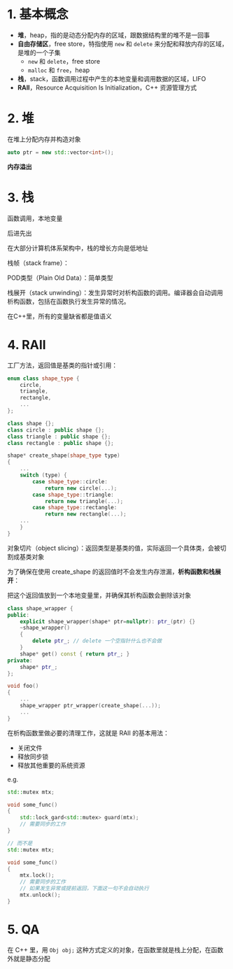 # 1. 基本概念
* **堆**，heap，指的是动态分配内存的区域，跟数据结构里的堆不是一回事
* **自由存储区**，free store，特指使用 `new` 和 `delete` 来分配和释放内存的区域，是堆的一个子集
  * `new` 和 `delete`，free store
  * `malloc` 和 `free`，heap
* **栈**，stack，函数调用过程中产生的本地变量和调用数据的区域，LIFO
* **RAII**，Resource Acquisition Is Initialization，C++ 资源管理方式

# 2. 堆
在堆上分配内存并构造对象
```c++
auto ptr = new std::vector<int>();
```

**内存溢出**

# 3. 栈
函数调用，本地变量

后进先出

在大部分计算机体系架构中，栈的增长方向是低地址

栈帧（stack frame）：

POD类型（Plain Old Data）：简单类型

栈展开（stack unwinding）：发生异常时对析构函数的调用。编译器会自动调用析构函数，包括在函数执行发生异常的情况。

在C++里，所有的变量缺省都是值语义

# 4. RAII
工厂方法，返回值是基类的指针或引用：
```c++
enum class shape_type {
    circle,
    triangle,
    rectangle,
    ...
};

class shape {};
class circle : public shape {};
class triangle : public shape {};
class rectangle : public shape {};

shape* create_shape(shape_type type)
{
    ...
    switch (type) {
        case shape_type::circle:
            return new circle(...);
        case shape_type::triangle:
            return new triangle(...);
        case shape_type::rectangle:
            return new rectangle(...);
    ...
    }
}
```
对象切片（object slicing）：返回类型是基类的值，实际返回一个具体类，会被切割成基类对象

为了确保在使用 create_shape 的返回值时不会发生内存泄漏，**析构函数和栈展开**：

把这个返回值放到一个本地变量里，并确保其析构函数会删除该对象
```c++
class shape_wrapper {
public:
    explicit shape_wrapper(shape* ptr=nullptr): ptr_(ptr) {}
    ~shape_wrapper()
    {
        delete ptr_; // delete 一个空指针什么也不会做
    }
    shape* get() const { return ptr_; }
private:
    shape* ptr_;
};

void foo()
{
    ...
    shape_wrapper ptr_wrapper(create_shape(...));
    ...
}
```
在析构函数里做必要的清理工作，这就是 RAII 的基本用法：
* 关闭文件
* 释放同步锁
* 释放其他重要的系统资源

e.g.
```c++
std::mutex mtx;

void some_func()
{
    std::lock_gard<std::mutex> guard(mtx);
    // 需要同步的工作
}

// 而不是
std::mutex mtx;

void some_func()
{
    mtx.lock();
    // 需要同步的工作
    // 如果发生异常或提前返回，下面这一句不会自动执行
    mtx.unlock();
}
```

# 5. QA
在 C++ 里，用 `Obj obj;` 这种方式定义的对象，在函数里就是栈上分配，在函数外就是静态分配

